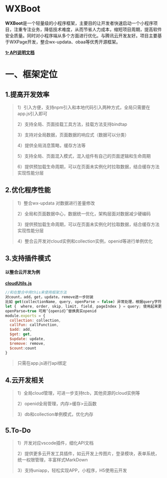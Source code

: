 # WXBoot

**WXBoot**是一个轻量级的小程序框架，主要目的让开发者快速启动一个小程序项目，注重专注业务，降低技术难度，从而节省人力成本，缩短项目周期，提高软件安全质量。同时对小程序端从多个方面进行优化。与腾讯云开发友好。项目主要基于WXPage开发，整合wx-updata、obaa等优秀开源框架。



[**✨ API说明文档**](./API.md)

# 一、框架定位

## 1.提高开发效率

> 1）引入方便，支持npm引入和本地代码引入两种方式，全局只需要在app.js引入即可
>
> 2）支持全局、页面挂载工具方法，挂载方法支持bindtap
>
> 3）支持对全局数据，页面数据的响应式（数据可以分类）
>
> 4）提供全局消息策略，缓存方法等
>
> 5）支持全局、页面混入模式，混入组件有自己的页面逻辑和生命周期
>
> 6）提供预加载生命周期，可以在页面未实例化时拉取数据，结合缓存方法实现性能分层

## 2.优化程序性能

> 1）整合wx-updata 对数据进行差量修改
>
> 2）全局和页面数据中心，数据统一优化，架构层面对数据减少硬编码
>
> 3）提供预加载生命周期，可以在页面未实例化时拉取数据，结合缓存方法实现性能分层
>
> 4）整合云开发对cloud实例和collection实例，openid等进行单例优化

## 3.支持插件模式

#### 以整合云开发为例

[**cloudUtils.js**](./miniprogram/utils/cloudUtils.js)

```js
//和在整合中用this来使用框架方法
对count，add，get，update，remove进一步封装
比如 get(collectionName, query, openParse = false) 异常处理，根据query字符串为doc（id），对象为 
let {  where, order, skip, limit, field, pageIndex } = query; 使用起来更加灵活，安全高效
openParse=true 可用‘{openid}’替换真实openid
module.exports = {
  collection: collection,
  callFun: callFunction,
  $add: add,
  $get: get,
  $update: update,
  $remove: remove,
  $count:count
}
```

> 只需在app.js进行api绑定

## 4.云开发相关

> 1）全局cloud管理，可进一步支持tcb，其他资源的cloud实例等
>
> 2）openid全局管理，内存>缓存>云函数
>
> 3）db和collection单例模式，优化内存

## 5.To-Do

> 1）开发对应vscode插件，细化API文档
>
> 2）提供更多云开发工具插件，如云开发上传图片，登录模块，表单系统，统一权限管理，丰富样式MarkDown
>
> 3）支持uniapp，轻松实现APP，小程序，H5使用云开发


